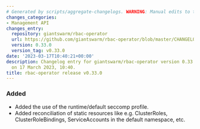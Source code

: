 ```yaml
---
# Generated by scripts/aggregate-changelogs. WARNING: Manual edits to this files will be overwritten.
changes_categories:
- Management API
changes_entry:
  repository: giantswarm/rbac-operator
  url: https://github.com/giantswarm/rbac-operator/blob/master/CHANGELOG.md#0330---2023-03-17
  version: 0.33.0
  version_tag: v0.33.0
date: '2023-03-17T10:40:21+00:00'
description: Changelog entry for giantswarm/rbac-operator version 0.33.0, published
  on 17 March 2023, 10:40.
title: rbac-operator release v0.33.0
---
```


### Added
- Added the use of the runtime/default seccomp profile.
- Added reconciliation of static resources like e.g. ClusterRoles, ClusterRoleBindings, ServiceAccounts in the default namespace, etc.
